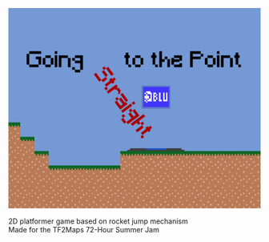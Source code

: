 ![Thumbnail](Thumbnail.png)

2D platformer game based on rocket jump mechanism  
Made for the TF2Maps 72-Hour Summer Jam
